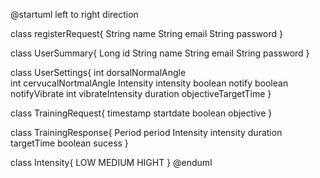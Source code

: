 @startuml
left to right direction 


class registerRequest{
    String name
    String email
    String password
  }

class UserSummary{
    Long id
    String name
    String email
    String password
  }

class UserSettings{
    int dorsalNormalAngle   
    int cervucalNortmalAngle
    Intensity intensity
    boolean notify
    boolean notifyVibrate
    int vibrateIntensity
    duration objectiveTargetTime
  }

class TrainingRequest{
    timestamp startdate 
    boolean objective
  }

class TrainingResponse{
    Period period 
    Intensity intensity
    duration targetTime
    boolean sucess
  }

class Intensity{
    LOW
    MEDIUM
    HIGHT
  }
@enduml

